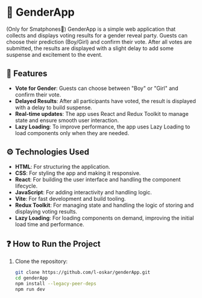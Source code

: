 # 🍼 GenderApp

(Only for Smatphones📲)
GenderApp is a simple web application that collects and displays voting results for a gender reveal party. Guests can choose their prediction (Boy/Girl) and confirm their vote. After all votes are submitted, the results are displayed with a slight delay to add some suspense and excitement to the event.

## 🚀 Features

- **Vote for Gender**: Guests can choose between "Boy" or "Girl" and confirm their vote.
- **Delayed Results**: After all participants have voted, the result is displayed with a delay to build suspense.
- **Real-time updates**: The app uses React and Redux Toolkit to manage state and ensure smooth user interaction.
- **Lazy Loading**: To improve performance, the app uses Lazy Loading to load components only when they are needed.

## ⚙️ Technologies Used

- **HTML**: For structuring the application.
- **CSS**: For styling the app and making it responsive.
- **React**: For building the user interface and handling the component lifecycle.
- **JavaScript**: For adding interactivity and handling logic.
- **Vite**: For fast development and build tooling.
- **Redux Toolkit**: For managing state and handling the logic of storing and displaying voting results.
- **Lazy Loading**: For loading components on demand, improving the initial load time and performance.

## ❓ How to Run the Project

1. Clone the repository:

   ```bash
   git clone https://github.com/l-oskar/genderApp.git
   cd genderApp
   npm install --legacy-peer-deps
   npm run dev
   ```
